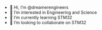 - 👋 Hi, I’m @dreamerengineers
- 👀 I’m interested in Engineering and Science
- 🌱 I’m currently learning STM32
- 💞️ I’m looking to collaborate on STM32

<!---
dreamerengineers/dreamerengineers is a ✨ special ✨ repository because its `README.md` (this file) appears on your GitHub profile.
You can click the Preview link to take a look at your changes.
--->
